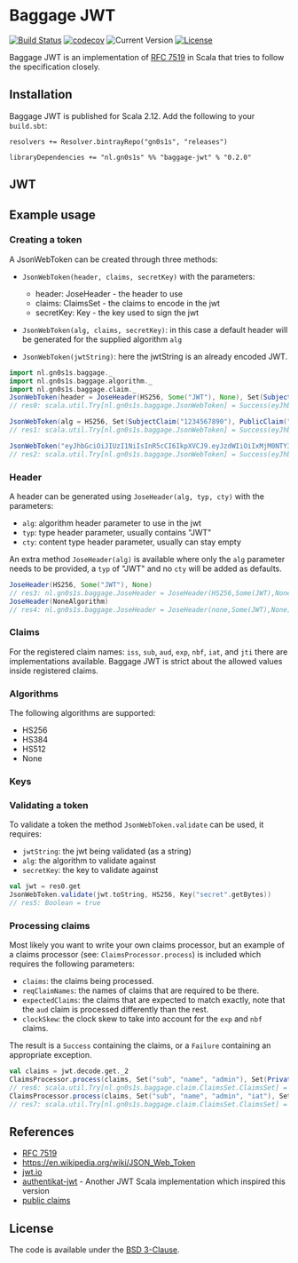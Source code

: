 # Baggage JWT

[![Build Status](https://travis-ci.org/Philippus/baggage-jwt.svg?branch=master)](https://travis-ci.org/Philippus/baggage-jwt)
[![codecov](https://codecov.io/gh/Philippus/baggage-jwt/branch/master/graph/badge.svg)](https://codecov.io/gh/Philippus/baggage-jwt)
![Current Version](https://img.shields.io/badge/version-0.2.0-brightgreen.svg?style=flat "0.2.0")
[![License](https://img.shields.io/badge/License-BSD%203--Clause-blue.svg?style=flat "BSD 3-Clause")](LICENSE.md)

Baggage JWT is an implementation of [RFC 7519](https://tools.ietf.org/html/rfc7519) in Scala that tries to follow the
specification closely.

## Installation
Baggage JWT is published for Scala 2.12. Add the following to your `build.sbt`:

```
resolvers += Resolver.bintrayRepo("gn0s1s", "releases")

libraryDependencies += "nl.gn0s1s" %% "baggage-jwt" % "0.2.0"
```

## JWT

## Example usage

### Creating a token
A JsonWebToken can be created through three methods:
- `JsonWebToken(header, claims, secretKey)` with the parameters: 
  - header: JoseHeader - the header to use
  - claims: ClaimsSet - the claims to encode in the jwt
  - secretKey: Key - the key used to sign the jwt

- `JsonWebToken(alg, claims, secretKey)`: in this case a default header will be generated for the supplied algorithm `alg`

- `JsonWebToken(jwtString)`: here the jwtString is an already encoded JWT.

```scala
import nl.gn0s1s.baggage._
import nl.gn0s1s.baggage.algorithm._
import nl.gn0s1s.baggage.claim._
JsonWebToken(header = JoseHeader(HS256, Some("JWT"), None), Set(SubjectClaim("1234567890"), PublicClaim("name", "John Doe"), PrivateClaim("admin", true)), Key("secret".getBytes))
// res0: scala.util.Try[nl.gn0s1s.baggage.JsonWebToken] = Success(eyJhbGciOiJIUzI1NiIsInR5cCI6IkpXVCJ9.eyJzdWIiOiIxMjM0NTY3ODkwIiwibmFtZSI6IkpvaG4gRG9lIiwiYWRtaW4iOnRydWV9.TJVA95OrM7E2cBab30RMHrHDcEfxjoYZgeFONFh7HgQ)

JsonWebToken(alg = HS256, Set(SubjectClaim("1234567890"), PublicClaim("name", "John Doe"), PrivateClaim("admin", true)), Key("secret".getBytes))
// res1: scala.util.Try[nl.gn0s1s.baggage.JsonWebToken] = Success(eyJhbGciOiJIUzI1NiIsInR5cCI6IkpXVCJ9.eyJzdWIiOiIxMjM0NTY3ODkwIiwibmFtZSI6IkpvaG4gRG9lIiwiYWRtaW4iOnRydWV9.TJVA95OrM7E2cBab30RMHrHDcEfxjoYZgeFONFh7HgQ)

JsonWebToken("eyJhbGciOiJIUzI1NiIsInR5cCI6IkpXVCJ9.eyJzdWIiOiIxMjM0NTY3ODkwIiwibmFtZSI6IkpvaG4gRG9lIiwiYWRtaW4iOnRydWV9.TJVA95OrM7E2cBab30RMHrHDcEfxjoYZgeFONFh7HgQ")
// res2: scala.util.Try[nl.gn0s1s.baggage.JsonWebToken] = Success(eyJhbGciOiJIUzI1NiIsInR5cCI6IkpXVCJ9.eyJzdWIiOiIxMjM0NTY3ODkwIiwibmFtZSI6IkpvaG4gRG9lIiwiYWRtaW4iOnRydWV9.TJVA95OrM7E2cBab30RMHrHDcEfxjoYZgeFONFh7HgQ)
```
### Header
A header can be generated using `JoseHeader(alg, typ, cty)` with the parameters:
- `alg`: algorithm header parameter to use in the jwt
- `typ`: type header parameter, usually contains "JWT"
- `cty`: content type header parameter, usually can stay empty

An extra method `JoseHeader(alg)` is available where only the `alg` parameter needs to be provided, a `typ` of "JWT" and
no `cty` will be added as defaults.

```scala
JoseHeader(HS256, Some("JWT"), None)
// res3: nl.gn0s1s.baggage.JoseHeader = JoseHeader(HS256,Some(JWT),None)
JoseHeader(NoneAlgorithm)
// res4: nl.gn0s1s.baggage.JoseHeader = JoseHeader(none,Some(JWT),None)
```
### Claims
For the registered claim names: `iss`, `sub`, `aud`, `exp`, `nbf`, `iat`, and `jti` there are implementations available.
Baggage JWT is strict about the allowed values inside registered claims.
 
### Algorithms
The following algorithms are supported:
- HS256
- HS384
- HS512
- None

### Keys

### Validating a token
To validate a token the method `JsonWebToken.validate` can be used, it requires:
- `jwtString`: the jwt being validated (as a string)
- `alg`: the algorithm to validate against
- `secretKey`: the key to validate against

```scala
val jwt = res0.get
JsonWebToken.validate(jwt.toString, HS256, Key("secret".getBytes))
// res5: Boolean = true

```
### Processing claims
Most likely you want to write your own claims processor, but an example of a claims processor
(see: `ClaimsProcessor.process`) is included which requires the following parameters:
- `claims`: the claims being processed.
- `reqClaimNames`: the names of claims that are required to be there.
- `expectedClaims`: the claims that are expected to match exactly, note that the `aud` claim is processed differently than the rest.
- `clockSkew`: the clock skew to take into account for the `exp` and `nbf` claims.

The result is a `Success` containing the claims, or a `Failure` containing an appropriate exception.

```scala
val claims = jwt.decode.get._2
ClaimsProcessor.process(claims, Set("sub", "name", "admin"), Set(PrivateClaim("admin", true)), java.time.Duration.ZERO)
// res6: scala.util.Try[nl.gn0s1s.baggage.claim.ClaimsSet.ClaimsSet] = Success(Set(SubjectClaim(1234567890), PublicClaim(name,John Doe), PrivateClaim(admin,true)))
ClaimsProcessor.process(claims, Set("sub", "name", "admin", "iat"), Set(PrivateClaim("admin", true)), java.time.Duration.ZERO)
// res7: scala.util.Try[nl.gn0s1s.baggage.claim.ClaimsSet.ClaimsSet] = Failure(java.lang.IllegalArgumentException: Not all required claim names present in claims set)
```
## References
 - [RFC 7519](https://tools.ietf.org/html/rfc7519)
 - https://en.wikipedia.org/wiki/JSON_Web_Token
 - [jwt.io](https://jwt.io/)
 - [authentikat-jwt](https://github.com/jasongoodwin/authentikat-jwt) - Another JWT Scala implementation which inspired
 this version
- [public claims](https://www.iana.org/assignments/jwt/jwt.xhtml)

## License
The code is available under the [BSD 3-Clause](LICENSE.md).
